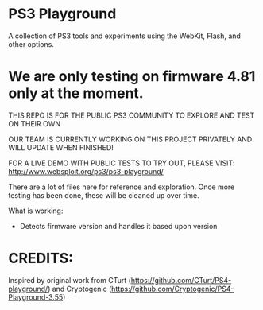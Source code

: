 # PS3 Playground
A collection of PS3 tools and experiments using the WebKit, Flash, and other options.

We are only testing on firmware 4.81 only at the moment.
=

THIS REPO IS FOR THE PUBLIC PS3 COMMUNITY TO EXPLORE AND TEST ON THEIR OWN

OUR TEAM IS CURRENTLY WORKING ON THIS PROJECT PRIVATELY AND WILL UPDATE WHEN FINISHED!

FOR A LIVE DEMO WITH PUBLIC TESTS TO TRY OUT, PLEASE VISIT: http://www.websploit.org/ps3/ps3-playground/


There are a lot of files here for reference and exploration. Once more testing has been done, these will be cleaned up over time.

What is working:

- Detects firmware version and handles it based upon version



CREDITS:
===
Inspired by original work from CTurt (https://github.com/CTurt/PS4-playground/) and Cryptogenic (https://github.com/Cryptogenic/PS4-Playground-3.55)

